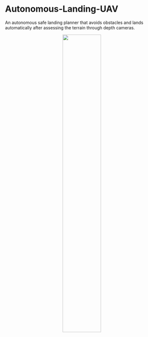 # Autonomous-Landing-UAV

An autonomous safe landing planner that avoids obstacles and lands automatically after assessing the terrain through depth cameras.


<p align="center">
  <img src="https://github.com/manoharbhat/VIKRAM/blob/main/Images/flowchart-%20robot%20design.png" width=50% height=50%>
</p> 
